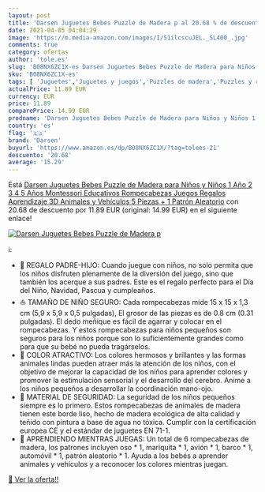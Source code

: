 ```yaml
---
layout: post
title: 'Darsen Juguetes Bebes Puzzle de Madera p al 20.68 % de descuento'
date: 2021-04-05 04:04:29
image: 'https://m.media-amazon.com/images/I/51ilcscuJEL._SL400_.jpg'
comments: true
category: ofertas
author: 'tole.es'
slug: 'B08NX6ZC1X-es Darsen Juguetes Bebes Puzzle de Madera para Niños y Niños...'
sku: 'B08NX6ZC1X-es'
tags: [ 'Juguetes','Juguetes y juegos','Puzzles de madera','Puzzles y rompecabezas','darsen','juguetes','puzzle','rompecabezas', ]
actualPrice: 11.89 EUR
currency: EUR
price: 11.89
comparePrice: 14.99 EUR
prodname: 'Darsen Juguetes Bebes Puzzle de Madera para Niños y Niños 1 Año 2 3 4 5 Años Montessori Educativos Rompecabezas Juegos Regalos Aprendizaje 3D Animales y Vehículos 5 Piezas + 1 Patrón Aleatorio'
country: 'es'
flag: '🇪🇸'
brand: 'Darsen'
buyurl: 'https://www.amazon.es/dp/B08NX6ZC1X/?tag=tolees-21'
descuento: '20.68'
average: '15.29'
---
```


Está [Darsen Juguetes Bebes Puzzle de Madera para Niños y Niños 1 Año 2 3 4 5 Años Montessori Educativos Rompecabezas Juegos Regalos Aprendizaje 3D Animales y Vehículos 5 Piezas + 1 Patrón Aleatorio](https://www.amazon.es/dp/B08NX6ZC1X/?tag=tolees-21) con 20.68 de descuento por 11.89 EUR (original: 14.99 EUR) en el siguiente enlace!

[![Darsen Juguetes Bebes Puzzle de Madera p](https://m.media-amazon.com/images/I/51ilcscuJEL._SL400_.jpg)](https://www.amazon.es/dp/B08NX6ZC1X/?tag=tolees-21)

ℹ️:

- 🎁 REGALO PADRE-HIJO: Cuando juegue con niños, no solo permita que los niños disfruten plenamente de la diversión del juego, sino que también los acerque a sus padres. Este es el regalo perfecto para el Día del Niño, Navidad, Pascua y cumpleaños.
- ⛵ TAMAÑO DE NIÑO SEGURO: Cada rompecabezas mide 15 x 15 x 1,3 cm (5,9 x 5,9 x 0,5 pulgadas), El grosor de las piezas es de 0.8 cm (0.31 pulgadas). El dedo meñique es fácil de agarrar y colocar en el rompecabezas. Y estos rompecabezas para niños pequeños son seguros para los niños porque son lo suficientemente grandes como para que su bebé no pueda tragárselos.
- 🚗 COLOR ATRACTIVO: Los colores hermosos y brillantes y las formas animales lindas pueden atraer más la atención de los niños, con el objetivo de mejorar la capacidad de los niños para aprender colores y promover la estimulación sensorial y el desarrollo del cerebro. Anime a los niños pequeños a desarrollar la coordinación mano-ojo.
- 🐞 MATERIAL DE SEGURIDAD: La seguridad de los niños pequeños siempre es lo primero. Estos rompecabezas de animales de madera tienen este borde liso, hecho de madera ecológica de alta calidad y teñido con pintura a base de agua no tóxica. Cumplir con la certificación europea CE y el estándar de juguetes EN 71-1.
- 🐻 APRENDIENDO MIENTRAS JUEGAS: Un total de 6 rompecabezas de madera, los patrones incluyen oso * 1, mariquita * 1, avión * 1, barco * 1, automóvil * 1, patrón aleatorio * 1. Ayuda a los bebés a aprender animales y vehículos y a reconocer los colores mientras juegan.

[🛒 Ver la oferta!!](https://www.amazon.es/dp/B08NX6ZC1X/?tag=tolees-21)
